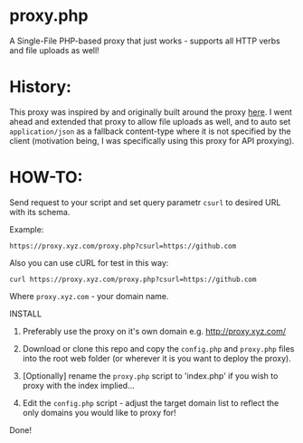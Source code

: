 # proxy.php
A Single-File PHP-based proxy that just works - supports all HTTP verbs and file uploads as well!

History:
========

This proxy was inspired by and originally built around the proxy [here](https://code.google.com/p/php-proxy/). 
I went ahead and extended that proxy to allow file uploads as well, and to auto set `application/json` as a fallback content-type
where it is not specified by the client (motivation being, I was specifically using this proxy for API proxying).

HOW-TO:
=======

Send request to your script and set query parametr `csurl` to desired URL with its schema.

Example:

`https://proxy.xyz.com/proxy.php?csurl=https://github.com`

Also you can use cURL for test in this way:

`curl https://proxy.xyz.com/proxy.php?csurl=https://github.com`

Where `proxy.xyz.com` - your domain name.

INSTALL

1. Preferably use the proxy on it's own domain e.g. http://proxy.xyz.com/
   
2. Download or clone this repo and copy the `config.php` and `proxy.php` files into the root web folder (or wherever it is you want to deploy the proxy).
    
3. [Optionally] rename the `proxy.php` script to 'index.php' if you wish to proxy with the index implied...
    
4. Edit the `config.php` script - adjust the target domain list to reflect the only domains you would like to proxy for!
    
Done!
